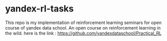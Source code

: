 # yandex-rl-tasks
This repo is my implementation of reinforcement learning seminars for open course of yandex data school.
An open course on reinforcement learning in the wild.
here is the link : https://github.com/yandexdataschool/Practical_RL
